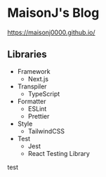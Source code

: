 # MaisonJ's Blog

https://maisonj0000.github.io/

## Libraries

- Framework
  - Next.js
- Transpiler
  - TypeScript
- Formatter
  - ESLint
  - Prettier
- Style
  - TailwindCSS
- Test
  - Jest
  - React Testing Library

test
